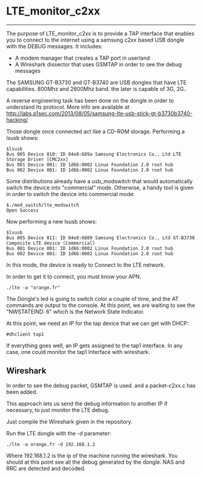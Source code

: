 LTE_monitor_c2xx
================
---
The purpose of LTE_monitor_c2xx is to provide a TAP interface that enables you to connect to the internet using a samsung c2xx based USB dongle with the DEBUG messages.
It includes:

  - A modem manager that creates a TAP port in userland
  - A Wireshark dissector that uses GSMTAP in order to see the debug messages

The SAMSUNG GT-B3730 and GT-B3740 are USB dongles that have LTE capabilities. 800Mhz and 2600Mhz band. the later is capable of 3G, 2G..

A reverse engineering task has been done on the dongle in order to understand its protocol. More info are available at http://labs.p1sec.com/2013/08/05/samsung-lte-usb-stick-gt-b3730b3740-hacking/

Those dongle once connected act like a CD-ROM storage. 
Performing a lsusb shows:


```
$lsusb
Bus 005 Device 010: ID 04e8:689a Samsung Electronics Co., Ltd LTE Storage Driver [CMC2xx]
Bus 001 Device 001: ID 1d6b:0002 Linux Foundation 2.0 root hub
Bus 002 Device 001: ID 1d6b:0002 Linux Foundation 2.0 root hub
```

Some distributions already have a usb_modswitch that would automatically switch the device into "commercial" mode. Otherwise, a handy tool is given in order to switch the device into commercial mode:

```
$./mod_switch/lte_modswitch
Open Success
```
Now performing a new lsusb shows:

```
$lsusb
Bus 005 Device 011: ID 04e8:6889 Samsung Electronics Co., Ltd GT-B3730 Composite LTE device (Commercial)
Bus 001 Device 001: ID 1d6b:0002 Linux Foundation 2.0 root hub
Bus 002 Device 001: ID 1d6b:0002 Linux Foundation 2.0 root hub
```

In this mode, the device is ready to Connect to the LTE network.

In order to get it to connect, you must know your APN.
```
./lte -a "orange.fr"
```
The Dongle's led is going to switch color a couple of time, and the AT commands are output to the console.
At this point, we are waiting to see the "NWSTATEIND: 6" which is the Network State Indicator.

At this point, we need an IP for the tap device that we can get with DHCP:
```
#dhclient tap1
```
If everything goes well, an IP gets assigned to the tap1 interface. In any case, one could monitor the tap1 Interface with wireshark.


Wireshark
----
In order to see the debug packet, GSMTAP is used.
and a packet-c2xx.c has been added.

This approach lets us send the debug information to another IP if necessary, to just monitor the LTE debug.

Just compile the Wireshark given in the repository.

Run the LTE dongle with the -d parameter:
```
./lte -a orange.fr -d 192.168.1.2
```
Where 192.168.1.2 is the ip of the machine running the wireshark.
You should at this point see all the debug generated by the dongle. NAS and RRC are detected and decoded.


